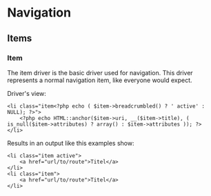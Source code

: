 # Navigation

## Items

### Item

The item driver is the basic driver used for navigation. This driver represents a normal navigation item, like everyone would expect.

Driver's view:

	<li class="item<?php echo ( $item->breadcrumbled() ? ' active' : NULL); ?>">
		<?php echo HTML::anchor($item->uri, __($item->title), ( is_null($item->attributes) ? array() : $item->attributes )); ?>
	</li>

Results in an output like this examples show:

	<li class="item active">
		<a href="url/to/route">Titel</a>
	</li>
	<li class="item">
		<a href="url/to/route">Titel</a>
	</li>
